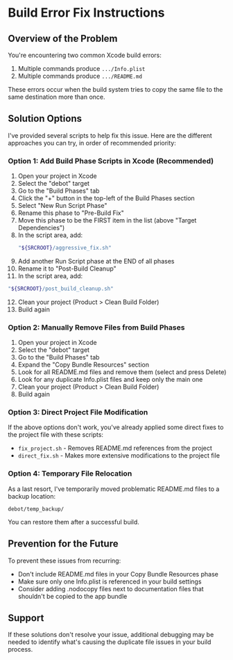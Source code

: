 # Build Error Fix Instructions

## Overview of the Problem

You're encountering two common Xcode build errors:

1. Multiple commands produce `.../Info.plist`
2. Multiple commands produce `.../README.md`

These errors occur when the build system tries to copy the same file to the same destination more than once.

## Solution Options

I've provided several scripts to help fix this issue. Here are the different approaches you can try, in order of recommended priority:

### Option 1: Add Build Phase Scripts in Xcode (Recommended)

1. Open your project in Xcode
2. Select the "debot" target
3. Go to the "Build Phases" tab
4. Click the "+" button in the top-left of the Build Phases section
5. Select "New Run Script Phase"
6. Rename this phase to "Pre-Build Fix"
7. Move this phase to be the FIRST item in the list (above "Target Dependencies")
8. In the script area, add:
   ```bash
   "${SRCROOT}/aggressive_fix.sh"
   ```
9. Add another Run Script phase at the END of all phases
10. Rename it to "Post-Build Cleanup"
11. In the script area, add:
   ```bash
   "${SRCROOT}/post_build_cleanup.sh"
   ```
12. Clean your project (Product > Clean Build Folder)
13. Build again

### Option 2: Manually Remove Files from Build Phases

1. Open your project in Xcode
2. Select the "debot" target
3. Go to the "Build Phases" tab
4. Expand the "Copy Bundle Resources" section
5. Look for all README.md files and remove them (select and press Delete)
6. Look for any duplicate Info.plist files and keep only the main one
7. Clean your project (Product > Clean Build Folder)
8. Build again

### Option 3: Direct Project File Modification

If the above options don't work, you've already applied some direct fixes to the project file with these scripts:
- `fix_project.sh` - Removes README.md references from the project
- `direct_fix.sh` - Makes more extensive modifications to the project file

### Option 4: Temporary File Relocation

As a last resort, I've temporarily moved problematic README.md files to a backup location:
```
debot/temp_backup/
```

You can restore them after a successful build.

## Prevention for the Future

To prevent these issues from recurring:
- Don't include README.md files in your Copy Bundle Resources phase
- Make sure only one Info.plist is referenced in your build settings
- Consider adding .nodocopy files next to documentation files that shouldn't be copied to the app bundle

## Support

If these solutions don't resolve your issue, additional debugging may be needed to identify what's causing the duplicate file issues in your build process. 